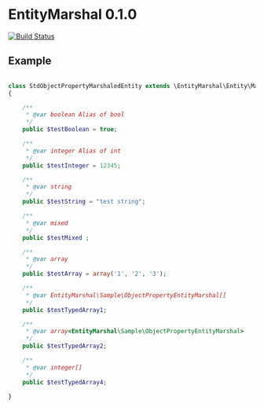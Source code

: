 EntityMarshal 0.1.0
===================

[![Build Status](http://jenkins.loki.kicks-ass.net/job/EntityMarshal/badge/icon)](http://jenkins.loki.kicks-ass.net/job/EntityMarshal/)

Example
-------

```php

class StdObjectPropertyMarshaledEntity extends \EntityMarshal\Entity\Marshaled\ObjectPropertyEntity
{

    /**
     * @var boolean Alias of bool
     */
    public $testBoolean = true;

    /**
     * @var integer Alias of int
     */
    public $testInteger = 12345;

    /**
     * @var string
     */
    public $testString = "test string";

    /**
     * @var mixed
     */
    public $testMixed ;

    /**
     * @var array
     */
    public $testArray = array('1', '2', '3');

    /**
     * @var EntityMarshal\Sample\ObjectPropertyEntityMarshal[]
     */
    public $testTypedArray1;

    /**
     * @var array<EntityMarshal\Sample\ObjectPropertyEntityMarshal>
     */
    public $testTypedArray2;

    /**
     * @var integer[]
     */
    public $testTypedArray4;

}

```
